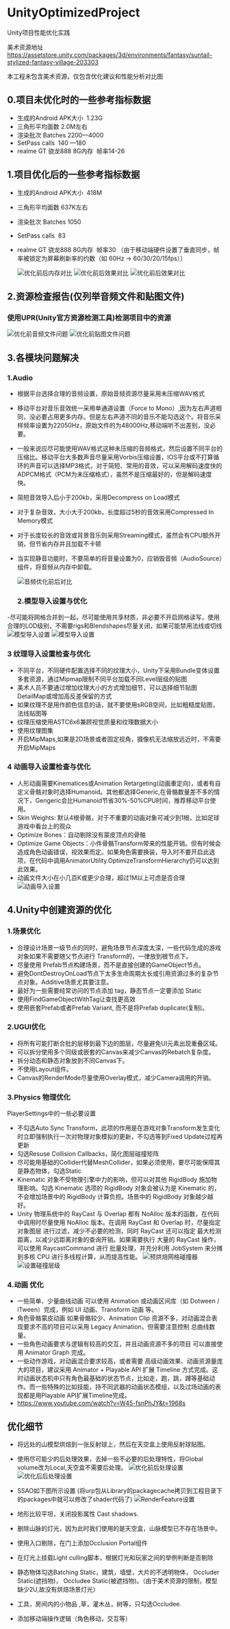 # UnityOptimizedProject
Unity项目性能优化实践

美术资源地址
https://assetstore.unity.com/packages/3d/environments/fantasy/suntail-stylized-fantasy-village-203303

本工程未包含美术资源，仅包含优化建议和性能分析对比图

## 0.项目未优化时的一些参考指标数据

- 生成的Android APK大小  1.23G
- 三角形平均面数 2.0M左右
- 渲染批次 Batches 2200—4000
- SetPass calls  140 —180
- realme GT 骁龙888 8G内存  帧率14-26
  
## 1.项目优化后的一些参考指标数据

- 生成的Android APK大小  418M
- 三角形平均面数 637K左右
- 渲染批次 Batches 1050
- SetPass calls  83
- realme GT 骁龙888 8G内存  帧率30 （由于移动端硬件设置了垂直同步，帧率被锁定为屏幕刷新率的约数（如 60Hz → 60/30/20/15fps））

  
  ![优化前后内存对比](./CapturesImages/Memory.png)
  ![优化前后效果对比](./CapturesImages/Screenshot_2025-04-02-23-44-20-28_c987b6e47faae0ff27106da65435a5db.jpg)
  ![优化前后效果对比](./CapturesImages/Screenshot_2025-04-02-23-57-42-48_8b149f6d52e667ec63ddc681dec9d142.jpg)

 ## 2.资源检查报告(仅列举音频文件和贴图文件)
 ### 使用UPR(Unity官方资源检测工具)检测项目中的资源
  ![优化前音频文件问题](./CapturesImages/Image3.png)
  ![优化前贴图文件问题](./CapturesImages/Image4.png)

  ## 3.各模块问题解决
### 1.Audio  
- 根据平台选择合理的音频设置，原始音频资源尽量采用未压缩WAV格式
- 移动平台对音乐音效统一采用单通道设置（Force to Mono）,因为左右声道相同，没必要占用更多内存。但是左右声道不同的音乐不能勾选这个。将音乐采样频率设置为22050Hz，原始文件的为48000Hz,移动端听不出差别，没必要。
- 一般来说应尽可能使用WAV格式这种未压缩的音频格式，然后设置不同平台的压缩比。移动平台大多数声音尽量采用Vorbis压缩设置，IOS平台或不打算循环的声音可以选择MP3格式，对于简短、常用的音效，可以采用解码速度快的ADPCM格式（PCM为未压缩格式），虽然不是压缩最好的，但是解码速度快。
- 简短音效导入后小于200kb，采用Decompress on Load模式
- 对于复杂音效，大小大于200kb，长度超过5秒的音效采用Compressed In Memory模式
- 对于长度较长的音效或背景音乐则采用Streaming模式，虽然会有CPU额外开销，但节省内存并且加载不卡顿
- 当实现静音功能时，不要简单的将音量设置为0，应销毁音频（AudioSource）组件，将音频从内存中卸载。

  ![音频优化前后对比](./CapturesImages/Image5.png)

  ### 2.模型导入设置与优化
-尽可能将网格合并到一起，尽可能使用共享材质，非必要不开启网格读写，使用合理的LOD级别，不需要rigs和Blendshapes尽量关闭，如果可能禁用法线或切线
 ![模型导入设置](./CapturesImages/model.png)
 ![模型导入设置](./CapturesImages/Image9.png)
 
### 3 纹理导入设置检查与优化
- 不同平台，不同硬件配置选择不同的纹理大小，Unity下采用Bundle变体设置多套资源，通过Mipmap限制不同平台加载不同Level层级的贴图
- 美术人员不要通过增加纹理大小的方式增加细节，可以选择细节贴图DetailMap或增加高反差保留的方式
- 如果纹理不是用作颜色信息的话，就不要使用sRGB空间，比如粗糙度贴图，法线贴图等
- 纹理压缩使用ASTC6x6兼顾视觉质量和纹理数据大小
- 使用纹理图集
- 开启MipMaps,如果是2D场景或者固定视角，摄像机无法缩放远近时，不需要开启MipMaps

### 4 动画导入设置检查与优化
  - 人形动画需要Kinematices或Animation Retargeting(动画重定向)，或者有自定义骨骼对象时选择Humanoid。其他都选择Generic,在骨骼数量差不多的情况下，Gengeric会比Humanoid节省30%-50%CPU时间，推荐移动平台使用。
  - Skin Weights: 默认4根骨骼，对于不重要的动画对象可减少到1根，比如足球游戏中看台上的观众
  - Optimize Bones：自动剔除没有蒙皮顶点的骨骼
  - Optimize Game Objects：小件骨骼Transform带来的性能开销。但有时候会造成角色动画错误，视效果而定。如果角色需要换装，导入时不要开启此选项，在代码中调用AnimatorUtility.OptimizeTransformHierarchy仍可以达到此效果。
  - 动画文件大小在小几百K或更少合理，超过1M以上可虑是否合理
   ![动画导入设置](./CapturesImages/Image10.png)

## 4.Unity中创建资源的优化
  ### 1.场景优化
  - 合理设计场景一级节点的同时，避免场景节点深度太深，一些代码生成的游戏对象如果不需要随父节点进行 Transform的，一律放到根节点下。
  - 尽量使用 Prefab节点构建场景，而不是直接创建的GameObject节点。
  - 避免DontDestroyOnLoad节点下太多生命周期太长或引用资源过多的复杂节点对象。Additive场景尤其要注意。
  - 最好为一些需要经常访问的节点添加 tag，静态节点一定要添加 Static
  - 使用FindGameObjectWithTag让查找更高效
  - 使用嵌套Prefab或者Prefab Variant, 而不是将Prefab duplicate(复制)。

  ### 2.UGUI优化
  - 将所有可能打断合批的层移到最下边的图层，尽量避免UI元素出现重叠区域。
  - 可以拆分使用多个同级或嵌套的Canvas来减少Canvas的Rebatch复杂度。
  - 拆分动态和静态对象放到不同Canvas下。
  - 不使用Layout组件。
  - Canvas的RenderMode尽量使用Overlay模式，减少Camera调用的开销。

  ### 3.Physics 物理优化
  PlayerSettings中的一些必要设置
  - 不勾选Auto Sync Transform，此项的作用是在游戏对象Transform发生变化时立即强制执行一次对物理对象模拟的更新，不勾选等到Fixed Update过程再更新
  - 勾选Resuse Collision Callbacks，简化图层碰撞矩阵
  - 尽可能用基础的Collider代替MeshCollider，如果必须使用，要尽可能保障其是静态物体，勾选Static
  - Kinematic 对象不受物理引擎中力的影响，但可以对其他 RigidBody 施加物理影响。勾选 Kinematic 选项的 RigidBody 对象会被认为是 Kinematic 的，不会增加场景中的 RigidBody 计算负担。场景中的 RigidBody 对象越少越好。
  - Unity 物理系统中的 RayCast 与 Overlap 都有 NoAlloc 版本的函数，在代码中调用时尽量使用 NoAlloc 版本。在调用 RayCast 和 Overlap 时，尽量指定 对象图层 进行过滤，减少不必要的检测，同时 RayCast 还可以指定 最大检测距离，以减少远距离对象的查询开销。如果需要执行 大量的 RayCast 操作，可以使用 RaycastCommand 进行 批量处理，并充分利用 JobSystem 来分摊到多核 CPU 进行多线程计算，从而提高性能。
  ![预烘焙网格碰撞器](./CapturesImages/Image11.png)
  ![设置碰撞层级](./CapturesImages/Image12.png)

  ### 4.动画 优化
- 一些简单、少量曲线动画 可以使用 Animation 或动画区间库（如 Dotween / iTween）完成，例如 UI 动画、Transform 动画 等。
- 角色骨骼蒙皮动画 如果骨骼较少、Animation Clip 资源不多，对动画混合表现要求不高的项目可以采用 Legacy Animation，但需要注意控制 总曲线数量。
- 一些角色动画要求与逻辑有较高的交互，并且动画资源不多的项目 可以直接使用 Animator Graph 完成。
- 一些动作游戏，对动画混合要求较高，或者需要 高级动画效果、动画资源量庞大的项目，建议采用 Animator + Playable API 扩展 Timeline 方式完成。这时动画状态机中只有角色最基础的状态节点，比如走，跑，跳，蹲等基础动作。而一些特殊的比如技能，持不同武器的动画状态模组，以及过场动画的表现都是用Playable API扩展Timeline完成。
- https://www.youtube.com/watch?v=W45-fsnPhJY&t=1968s

## 优化细节
- 将远处的山模型烘焙到一张反射球上，然后在天空盒上使用反射球贴图。
- 使用尽可能少的后处理效果，去掉一些不必要的后处理特性，将Global volume改为Local,天空盒不需要后处理。
  ![优化前后处理设置](./CapturesImages/Image13.png)
  ![优化后后处理设置](./CapturesImages/Image14.png)

- SSAO如下图所示设置 (将urp包从Library的packagecache拷贝到工程目录下的packages中就可以修改了shader代码了)
  ![RenderFeature设置](./CapturesImages/Image15.png)

- 地形比较平坦，关闭投影属性 Cast shadows.
- 删除山脉的灯光，因为此时我们使用的是天空盒，山脉模型已不存在场景中。
- 使用入口剔除，在门上添加Occlusion Portal组件
- 在灯光上挂载Light culling脚本，根据灯光和玩家之间的举例判断是否剔除
- 静态物体勾选Batching Static，建筑，墙壁，大片的不透明物体， Occluder Static(遮挡物)， Occludee Static(被遮挡物)。（由于美术资源的限制，模型缺少2U,故没有烘焙场景灯光）
- 工具，房间内的小物品 ,草，灌木丛，树等，只勾选Occludee.
- 添加移动端操作逻辑（角色移动，交互等）

